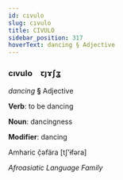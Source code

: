 ```yaml
---
id: cıvulo
slug: cıvulo
title: CIVULO
sidebar_position: 317
hoverText: dancing § Adjective
---
```


### cıvulo&emsp;<span kind="abugida">ꞇȷɤʃʓ</span>

*dancing* **§** Adjective

**Verb**: to be dancing

**Noun**: dancingness

**Modifier**: dancing

Amharic č̣əfära [tʃʼɨfəra]

*Afroasiatic Language Family*
